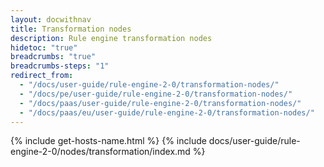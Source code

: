 ```yaml
---
layout: docwithnav
title: Transformation nodes
description: Rule engine transformation nodes
hidetoc: "true"
breadcrumbs: "true"
breadcrumbs-steps: "1"
redirect_from:
  - "/docs/user-guide/rule-engine-2-0/transformation-nodes/"
  - "/docs/pe/user-guide/rule-engine-2-0/transformation-nodes/"
  - "/docs/paas/user-guide/rule-engine-2-0/transformation-nodes/"
  - "/docs/paas/eu/user-guide/rule-engine-2-0/transformation-nodes/"
---
```


{% include get-hosts-name.html %}
{% include docs/user-guide/rule-engine-2-0/nodes/transformation/index.md %}
